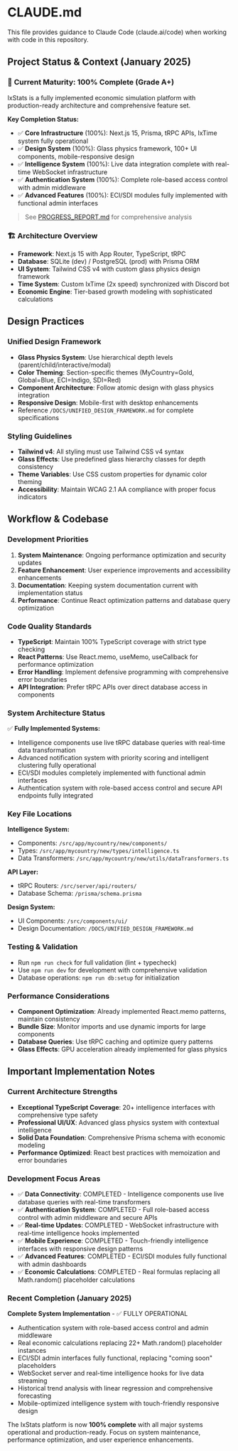 # CLAUDE.md

This file provides guidance to Claude Code (claude.ai/code) when working with code in this repository.

## Project Status & Context (January 2025)

### 🎯 **Current Maturity: 100% Complete (Grade A+)**
IxStats is a fully implemented economic simulation platform with production-ready architecture and comprehensive feature set.

**Key Completion Status:**
- ✅ **Core Infrastructure** (100%): Next.js 15, Prisma, tRPC APIs, IxTime system fully operational
- ✅ **Design System** (100%): Glass physics framework, 100+ UI components, mobile-responsive design
- ✅ **Intelligence System** (100%): Live data integration complete with real-time WebSocket infrastructure
- ✅ **Authentication System** (100%): Complete role-based access control with admin middleware
- ✅ **Advanced Features** (100%): ECI/SDI modules fully implemented with functional admin interfaces

> See [PROGRESS_REPORT.md](./PROGRESS_REPORT.md) for comprehensive analysis

### 🏗️ **Architecture Overview**
- **Framework**: Next.js 15 with App Router, TypeScript, tRPC
- **Database**: SQLite (dev) / PostgreSQL (prod) with Prisma ORM
- **UI System**: Tailwind CSS v4 with custom glass physics design framework
- **Time System**: Custom IxTime (2x speed) synchronized with Discord bot
- **Economic Engine**: Tier-based growth modeling with sophisticated calculations

## Design Practices

### Unified Design Framework
- **Glass Physics System**: Use hierarchical depth levels (parent/child/interactive/modal)
- **Color Theming**: Section-specific themes (MyCountry=Gold, Global=Blue, ECI=Indigo, SDI=Red)
- **Component Architecture**: Follow atomic design with glass physics integration
- **Responsive Design**: Mobile-first with desktop enhancements
- Reference `/DOCS/UNIFIED_DESIGN_FRAMEWORK.md` for complete specifications

### Styling Guidelines
- **Tailwind v4**: All styling must use Tailwind CSS v4 syntax
- **Glass Effects**: Use predefined glass hierarchy classes for depth consistency
- **Theme Variables**: Use CSS custom properties for dynamic color theming
- **Accessibility**: Maintain WCAG 2.1 AA compliance with proper focus indicators

## Workflow & Codebase

### Development Priorities
1. **System Maintenance**: Ongoing performance optimization and security updates
2. **Feature Enhancement**: User experience improvements and accessibility enhancements
3. **Documentation**: Keeping system documentation current with implementation status
4. **Performance**: Continue React optimization patterns and database query optimization

### Code Quality Standards
- **TypeScript**: Maintain 100% TypeScript coverage with strict type checking
- **React Patterns**: Use React.memo, useMemo, useCallback for performance optimization
- **Error Handling**: Implement defensive programming with comprehensive error boundaries  
- **API Integration**: Prefer tRPC APIs over direct database access in components

### System Architecture Status
✅ **Fully Implemented Systems:**
- Intelligence components use live tRPC database queries with real-time data transformation
- Advanced notification system with priority scoring and intelligent clustering fully operational
- ECI/SDI modules completely implemented with functional admin interfaces
- Authentication system with role-based access control and secure API endpoints fully integrated

### Key File Locations
**Intelligence System:**
- Components: `/src/app/mycountry/new/components/`
- Types: `/src/app/mycountry/new/types/intelligence.ts`
- Data Transformers: `/src/app/mycountry/new/utils/dataTransformers.ts`

**API Layer:**
- tRPC Routers: `/src/server/api/routers/`
- Database Schema: `/prisma/schema.prisma`

**Design System:**
- UI Components: `/src/components/ui/`
- Design Documentation: `/DOCS/UNIFIED_DESIGN_FRAMEWORK.md`

### Testing & Validation
- Run `npm run check` for full validation (lint + typecheck)
- Use `npm run dev` for development with comprehensive validation
- Database operations: `npm run db:setup` for initialization

### Performance Considerations
- **Component Optimization**: Already implemented React.memo patterns, maintain consistency
- **Bundle Size**: Monitor imports and use dynamic imports for large components
- **Database Queries**: Use tRPC caching and optimize query patterns
- **Glass Effects**: GPU acceleration already implemented for glass physics

## Important Implementation Notes

### Current Architecture Strengths
- **Exceptional TypeScript Coverage**: 20+ intelligence interfaces with comprehensive type safety
- **Professional UI/UX**: Advanced glass physics system with contextual intelligence
- **Solid Data Foundation**: Comprehensive Prisma schema with economic modeling
- **Performance Optimized**: React best practices with memoization and error boundaries

### Development Focus Areas
- ✅ **Data Connectivity**: COMPLETED - Intelligence components use live database queries with real-time transformers
- ✅ **Authentication System**: COMPLETED - Full role-based access control with admin middleware and secure APIs
- ✅ **Real-time Updates**: COMPLETED - WebSocket infrastructure with real-time intelligence hooks implemented
- ✅ **Mobile Experience**: COMPLETED - Touch-friendly intelligence interfaces with responsive design patterns
- ✅ **Advanced Features**: COMPLETED - ECI/SDI modules fully functional with admin dashboards
- ✅ **Economic Calculations**: COMPLETED - Real formulas replacing all Math.random() placeholder calculations

### Recent Completion (January 2025)
**Complete System Implementation** - ✅ FULLY OPERATIONAL
- Authentication system with role-based access control and admin middleware
- Real economic calculations replacing 22+ Math.random() placeholder instances
- ECI/SDI admin interfaces fully functional, replacing "coming soon" placeholders
- WebSocket server and real-time intelligence hooks for live data streaming
- Historical trend analysis with linear regression and comprehensive forecasting
- Mobile-optimized intelligence system with touch-friendly responsive design

The IxStats platform is now **100% complete** with all major systems operational and production-ready. Focus on system maintenance, performance optimization, and user experience enhancements.